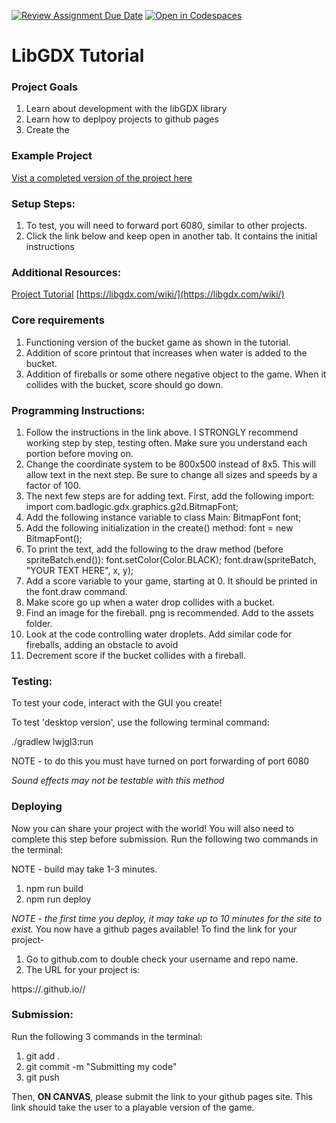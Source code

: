 [![Review Assignment Due Date](https://classroom.github.com/assets/deadline-readme-button-22041afd0340ce965d47ae6ef1cefeee28c7c493a6346c4f15d667ab976d596c.svg)](https://classroom.github.com/a/RNPPBRWl)
[![Open in Codespaces](https://classroom.github.com/assets/launch-codespace-2972f46106e565e64193e422d61a12cf1da4916b45550586e14ef0a7c637dd04.svg)](https://classroom.github.com/open-in-codespaces?assignment_repo_id=17485584)
# LibGDX Tutorial

### Project Goals
1. Learn about development with the libGDX library
2. Learn how to deplpoy projects to github pages
3. Create the 

### Example Project

[Vist a completed version of the project here](https://mrbrownbcc.github.io/libgdx-tutorial-SOLUTION/)

### Setup Steps:
1. To test, you will need to forward port 6080, similar to other projects. 
2. Click the link below and keep open in another tab. It contains the initial instructions

### Additional Resources:
[Project Tutorial](https://libgdx.com/wiki/start/a-simple-game)
[https://libgdx.com/wiki/](https://libgdx.com/wiki/)

### Core requirements
1. Functioning version of the bucket game as shown in the tutorial. 
2. Addition of score printout that increases when water is added to the bucket.
3. Addition of fireballs or some othere negative object to the game. When it collides with the bucket, score should go down. 


### Programming Instructions:
1. Follow the instructions in the link above. I STRONGLY recommend working step by step, testing often. Make sure you understand each portion before moving on.
2. Change the coordinate system to be 800x500 instead of 8x5. This will allow text in the next step. Be sure to change all sizes and speeds by a factor of 100. 
3. The next few steps are for adding text. First, add the following import: 
import com.badlogic.gdx.graphics.g2d.BitmapFont;
4. Add the following instance variable to class Main: 
    BitmapFont font;
5. Add the following initialization in the create() method:
        font = new BitmapFont();
6. To print the text, add the following to the draw method (before spriteBatch.end()):
        font.setColor(Color.BLACK);
        font.draw(spriteBatch, "YOUR TEXT HERE", x, y);
7. Add a score variable to your game,  starting at 0. It should be printed in the font.draw command. 
8. Make score go up when a water drop collides with a bucket.
9. Find an image for the fireball. png is recommended. Add to the assets folder. 
10. Look at the code controlling water droplets. Add similar code for fireballs, adding an obstacle to avoid
11. Decrement score if the bucket collides with a fireball. 



### Testing:
To test your code, interact with the GUI you create! 

To test 'desktop version', use the following terminal command: 

./gradlew lwjgl3:run

NOTE - to do this you must have turned on port forwarding of port 6080

*Sound effects may not be testable with this method*

### Deploying
Now you can share your project with the world!
You will also need to complete this step before submission. 
Run the following two commands in the terminal:

NOTE - build may take 1-3 minutes. 

1) npm run build
2) npm run deploy 

*NOTE - the first time you deploy, it may take up to 10 minutes for the site to exist.* 
You now have a github pages available!
To find the link for your project- 
1. Go to github.com to double check your username and repo name. 
2. The URL for your project is:

https://<your-username>.github.io/<repository-name>/


### Submission:
Run the following 3 commands in the terminal:
1) git add . 
2) git commit -m "Submitting my code"
3) git push

Then, **ON CANVAS**, please submit the link to your github pages site. This link should take the user to a playable version of the game. 